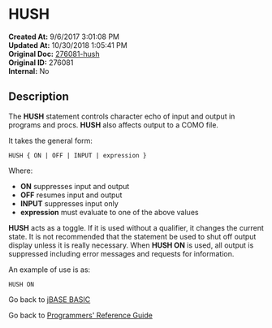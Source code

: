 # HUSH

**Created At:** 9/6/2017 3:01:08 PM  
**Updated At:** 10/30/2018 1:05:41 PM  
**Original Doc:** [276081-hush](https://docs.jbase.com/36868-jbase-basic/276081-hush)  
**Original ID:** 276081  
**Internal:** No  

## Description

The **HUSH** statement controls character echo of input and output in programs and procs. **HUSH** also affects output to a COMO file.

It takes the general form:

```
HUSH { ON | OFF | INPUT | expression }
```

Where:

- **ON** suppresses input and output
- **OFF** resumes input and output
- **INPUT** suppresses input only
- **expression** must evaluate to one of the above values

**HUSH** acts as a toggle. If it is used without a qualifier, it changes the current state. It is not recommended that the statement be used to shut off output display unless it is really necessary. When **HUSH ON** is used, all output is suppressed including error messages and requests for information.

An example of use is as:

```
HUSH ON
```

Go back to [jBASE BASIC](./../README.md)

Go back to [Programmers' Reference Guide](./../../reference-guides/jbc/README.md)
